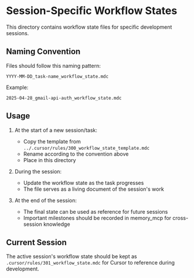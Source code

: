 # Session-Specific Workflow States

This directory contains workflow state files for specific development sessions.

## Naming Convention

Files should follow this naming pattern:

```
YYYY-MM-DD_task-name_workflow_state.mdc
```

Example:

```
2025-04-28_gmail-api-auth_workflow_state.mdc
```

## Usage

1. At the start of a new session/task:

   - Copy the template from `../.cursor/rules/300_workflow_state_template.mdc`
   - Rename according to the convention above
   - Place in this directory

2. During the session:

   - Update the workflow state as the task progresses
   - The file serves as a living document of the session's work

3. At the end of the session:
   - The final state can be used as reference for future sessions
   - Important milestones should be recorded in memory_mcp for cross-session knowledge

## Current Session

The active session's workflow state should be kept as `.cursor/rules/301_workflow_state.mdc` for Cursor to reference during development.
